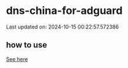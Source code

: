 # dns-china-for-adguard

Last updated on: 2024-10-15 00:22:57.572386

## how to use

[See here](https://github.com/AdguardTeam/AdGuardHome/wiki/Configuration#upstreams-from-file)